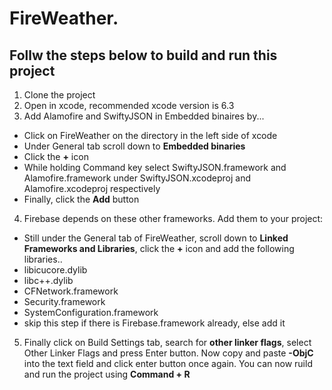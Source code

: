# FireWeather.
## Follw the steps below to build and run this project
1. Clone the project
2. Open in xcode, recommended xcode version is 6.3
3. Add Alamofire and SwiftyJSON in Embedded binaires by...
  * Click on FireWeather on the directory in the left side of xcode
  * Under General tab scroll down to **Embedded binaries**
  * Click the **+** icon
  * While holding Command key select SwiftyJSON.framework and Alamofire.framework under SwiftyJSON.xcodeproj and Alamofire.xcodeproj respectively
  * Finally, click the **Add** button
4. Firebase depends on these other frameworks. Add them to your project:
  * Still under the General tab of FireWeather, scroll down to **Linked Frameworks and Libraries**, click the **+** icon and add the following libraries..
  * libicucore.dylib
  * libc++.dylib
  * CFNetwork.framework
  * Security.framework
  * SystemConfiguration.framework
  * skip this step if there is Firebase.framework already, else add it
5. Finally click on Build Settings tab, search for **other linker flags**, select Other Linker Flags and press Enter button. Now copy and paste **-ObjC** into the text field and click enter button once again. You can now ruild and run the project using **Command + R**

